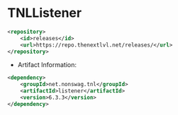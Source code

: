 # TNLListener
```xml
<repository>
    <id>releases</id>
    <url>https://repo.thenextlvl.net/releases/</url>
</repository>
```
 * Artifact Information:
```xml
<dependency>
    <groupId>net.nonswag.tnl</groupId>
    <artifactId>listener</artifactId>
    <version>6.3.3</version>
</dependency>
 ```
